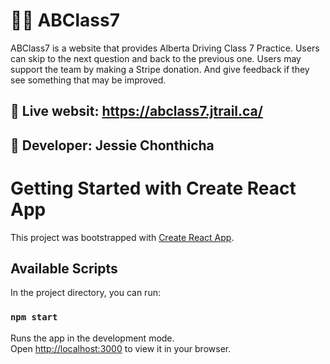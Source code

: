 # 🚗💨 ABClass7

ABClass7 is a website that provides Alberta Driving Class 7 Practice. Users can skip to the next question and back to the previous one. Users may support the team by making a Stripe donation. And give feedback if they see something that may be improved.

## 🧁 Live websit: https://abclass7.jtrail.ca/

## 🧁 Developer: Jessie Chonthicha

# Getting Started with Create React App

This project was bootstrapped with [Create React App](https://github.com/facebook/create-react-app).

## Available Scripts

In the project directory, you can run:

### `npm start`

Runs the app in the development mode.\
Open [http://localhost:3000](http://localhost:3000) to view it in your browser.
